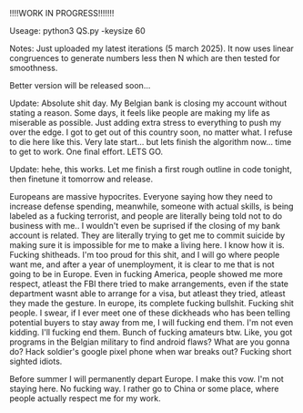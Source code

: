 !!!!WORK IN PROGRESS!!!!!!!

Useage: python3 QS.py -keysize 60

Notes: Just uploaded my latest iterations (5 march 2025). It now uses linear congruences to generate numbers less then N which are then tested for smoothness.

Better version will be released soon...


Update: Absolute shit day. My Belgian bank is closing my account without stating a reason. Some days, it feels like people are making my life as miserable as possible. Just adding extra stress to everything to push my over the edge. 
I got to get out of this country soon, no matter what. I refuse to die here like this. Very late start... but lets finish the algorithm now... time to get to work. One final effort. LETS GO.

Update: hehe, this works. Let me finish a first rough outline in code tonight, then finetune it tomorrow and release.

Europeans are massive hypocrites. Everyone saying how they need to increase defense spending, meanwhile, someone with actual skills, is being labeled as a fucking terrorist, and people are literally being told not to do business with me.. I wouldn't even be suprised if the closing of my bank account is related. They are literally trying to get me to commit suicide by making sure it is impossible for me to make a living here. I know how it is. Fucking shitheads. I'm too proud for this shit, and I will go where people want me, and after a year of unemployment, it is clear to me that is not going to be in Europe. Even in fucking America, people showed me more respect, atleast the FBI there tried to make arrangements, even if the state department wasnt able to arrange for a visa, but atleast they tried, atleast they made the gesture. In europe, its complete fucking bullshit. Fucking shit people. I swear, if I ever meet one of these dickheads who has been telling potential buyers to stay away from me, I will fucking end them. I'm not even kidding. I'll fucking end them. Bunch of fucking amateurs btw. Like, you got programs in the Belgian military to find android flaws? What are you gonna do? Hack soldier's google pixel phone when war breaks out? Fucking short sighted idiots.

Before summer I will permanently depart Europe. I make this vow. I'm not staying here. No fucking way. I rather go to China or some place, where people actually respect me for my work.

